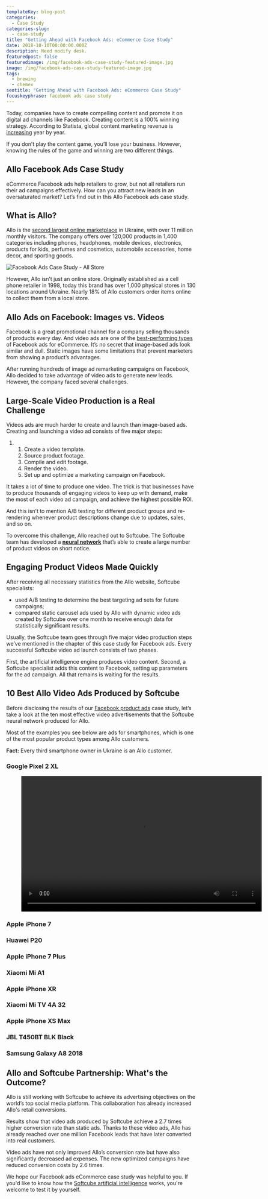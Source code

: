 ```yaml
---
templateKey: blog-post
categories:
  - Case Study
categories-slug:
  - case-study
title: "Getting Ahead with Facebook Ads: eCommerce Case Study"
date: 2018-10-10T00:00:00.000Z
description: Need modify desk.
featuredpost: false
featuredimage: /img/facebook-ads-case-study-featured-image.jpg
image: /img/facebook-ads-case-study-featured-image.jpg
tags:
  - brewing
  - chemex
seotitle: "Getting Ahead with Facebook Ads: eCommerce Case Study"
focuskeyphrase: facebook ads case study
---
```

<!--StartFragment-->

Today, companies have to create compelling content and promote it on digital ad channels like Facebook. Creating content is a 100% winning strategy. According to Statista, global content marketing revenue is [increasing](https://www.statista.com/chart/12144/marketing-budget-planning/) year by year.

If you don’t play the content game, you’ll lose your business. However, knowing the rules of the game and winning are two different things.

## Allo Facebook Ads Case Study

eCommerce Facebook ads help retailers to grow, but not all retailers run their ad campaigns effectively. How can you attract new leads in an oversaturated market? Let’s find out in this Allo Facebook ads case study.

## What is Allo?

Allo is the [second largest online marketplace](https://allo.ua/) in Ukraine, with over 11 million monthly visitors. The company offers over 120,000 products in 1,400 categories including phones, headphones, mobile devices, electronics, products for kids, perfumes and cosmetics, automobile accessories, home decor, and sporting goods.

![Facebook Ads Case Study - All Store](/img/facebook-ads-case-study-allo-store.jpg)

However, Allo isn’t just an online store. Originally established as a cell phone retailer in 1998, today this brand has over 1,000 physical stores in 130 locations around Ukraine. Nearly 18% of Allo customers order items online to collect them from a local store.

## Allo Ads on Facebook: Images vs. Videos

Facebook is a great promotional channel for a company selling thousands of products every day. And video ads are one of the [best-performing types](https://softcube.com/how-to-select-types-of-facebook-ads/) of Facebook ads for eCommerce. It’s no secret that image-based ads look similar and dull. Static images have some limitations that prevent marketers from showing a product’s advantages.

After running hundreds of image ad remarketing campaigns on Facebook, Allo decided to take advantage of video ads to generate new leads. However, the company faced several challenges.

## Large-Scale Video Production is a Real Challenge

Videos ads are much harder to create and launch than image-based ads. Creating and launching a video ad consists of five major steps:

1. 1. Create a video template.
   2. Source product footage.
   3. Compile and edit footage.
   4. Render the video.
   5. Set up and optimize a marketing campaign on Facebook.

It takes a lot of time to produce one video. The trick is that businesses have to produce thousands of engaging videos to keep up with demand, make the most of each video ad campaign, and achieve the highest possible ROI.

And this isn’t to mention A/B testing for different product groups and re-rendering whenever product descriptions change due to updates, sales, and so on.

To overcome this challenge, Allo reached out to Softcube. The Softcube team has developed a **[neural network](https://softcube.com/)** that’s able to create a large number of product videos on short notice.

## Engaging Product Videos Made Quickly

After receiving all necessary statistics from the Allo website, Softcube specialists:

* used A/B testing to determine the best targeting ad sets for future campaigns;
* compared static carousel ads used by Allo with dynamic video ads created by Softcube over one month to receive enough data for statistically significant results.

Usually, the Softcube team goes through five major video production steps we’ve mentioned in the chapter of this case study for Facebook ads. Every successful Softcube video ad launch consists of two phases.

First, the artificial intelligence engine produces video content. Second, a Softcube specialist adds this content to Facebook, setting up parameters for the ad campaign. All that remains is waiting for the results.

## 10 Best Allo Video Ads Produced by Softcube

Before disclosing the results of our [Facebook product ads](https://softcube.com/creating-effective-facebook-ads/) case study, let’s take a look at the ten most effective video advertisements that the Softcube neural network produced for Allo.

Most of the examples you see below are ads for smartphones, which is one of the most popular product types among Allo customers.

**Fact:** Every third smartphone owner in Ukraine is an Allo customer.

### Google Pixel 2 XL

<figure class="wp-block-video aligncenter"><video controls autoplay="autoplay" loop="loop" width="640" height="360"src="https://video.softcube.com/media/0eed04cb6db44b4c9ca0aea418a80dc3.mp4"></video></figure>

### Apple iPhone 7

### Huawei P20

### Apple iPhone 7 Plus

### Xiaomi Mi A1

### Apple iPhone XR

### Xiaomi Mi TV 4A 32

### Apple iPhone XS Max

### JBL T450BT BLK Black

### Samsung Galaxy A8 2018

## Allo and Softcube Partnership: What's the Outcome?

Allo is still working with Softcube to achieve its advertising objectives on the world’s top social media platform. This collaboration has already increased Allo's retail conversions.

Results show that video ads produced by Softcube achieve a 2.7 times higher conversion rate than static ads. Thanks to these video ads, Allo has already reached over one million Facebook leads that have later converted into real customers.

Video ads have not only improved Allo’s conversion rate but have also significantly decreased ad expenses. The new optimized campaigns have reduced conversion costs by 2.6 times.

We hope our Facebook ads eCommerce case study was helpful to you. If you'd like to know how the [Softcube artificial intelligence](http://softcube.com) works, you're welcome to test it by yourself.